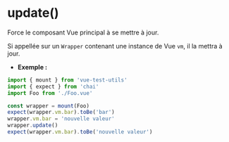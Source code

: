 # update()

Force le composant Vue principal à se mettre à jour.

Si appellée sur un `Wrapper` contenant une instance de Vue `vm`, il la mettra à jour.

- **Exemple :**

```js
import { mount } from 'vue-test-utils'
import { expect } from 'chai'
import Foo from './Foo.vue'

const wrapper = mount(Foo)
expect(wrapper.vm.bar).toBe('bar')
wrapper.vm.bar = 'nouvelle valeur'
wrapper.update()
expect(wrapper.vm.bar).toBe('nouvelle valeur')
```
